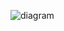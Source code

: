 ![diagram](https://raw.githubusercontent.com/CloudCoreo/acceptance-test-composite/master/images/diagram.png "diagram")
